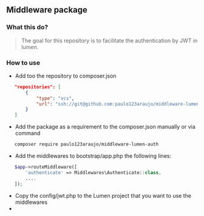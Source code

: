## Middleware package

### What this do?

> The goal for this repository is to facilitate the authentication by JWT in lumen.

### How to use
 - Add too the repository to composer.json
 ```json
    "repositories": [
        {
            "type": "vcs",
            "url": "ssh://git@github.com:paulo123araujo/middleware-lumen-auth.git"
        }
    ]
 ```
 - Add the package as a requirement to the composer.json manually or via command
 ```bash
    composer require paulo123araujo/middleware-lumen-auth
 ```
 - Add the middlewares to bootstrap/app.php the following lines:
 ```php
    $app->routeMiddleware([
        'authenticate' => Middlewares\Authenticate::class,
        ....
    ]);
 ```

 - Copy the config/jwt.php to the Lumen project that you want to use the middlewares
 - 
